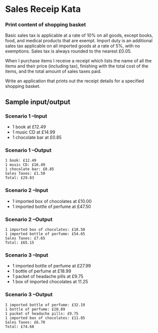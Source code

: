 # Sales Receip Kata
### Print content of shopping basket

Basic sales tax is applicable at a rate of 10% on all goods, except books, food, and medical products that are exempt. Import duty is an additional sales tax applicable on all imported goods at a rate of 5%, with no exemptions. Sales tax is always rounded to the nearest £0.05.

When I purchase items I receive a receipt which lists the name of all the items and their price (including tax), finishing with the total cost of the items, and the total amount of sales taxes paid. 

Write an application that prints out the receipt details for a specified shopping basket.

## Sample input/output
### Scenario 1 –Input
- 1 book at £12.49
- 1 music CD at £14.99
- 1 chocolate bar at £0.85
### Scenario 1 –Output
```
1 book: £12.49
1 music CD: £16.49
1 chocolate bar: £0.85
Sales Taxes: £1.50
Total: £29.83
```

### Scenario 2 –Input
- 1 imported box of chocolates at £10.00
- 1 imported bottle of perfume at £47.50
### Scenario 2 –Output
```
1 imported box of chocolates: £10.50
1 imported bottle of perfume: £54.65
Sales Taxes: £7.65
Total: £65.15
```

### Scenario 3 –Input
- 1 imported bottle of perfume at £27.99 
- 1 bottle of perfume at £18.99
- 1 packet of headache pills at £9.75
- 1 box of imported chocolates at 11.25
### Scenario 3 –Output
```
1 imported bottle of perfume: £32.19
1 bottle of perfume: £20.89
1 packet of headache pills: £9.75
1 imported box of chocolates: £11.85
Sales Taxes: £6.70
Total: £74.68
```